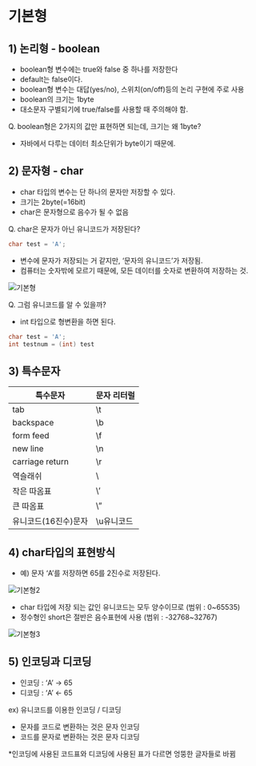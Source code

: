 # 기본형

## 1) 논리형 - boolean

- boolean형 변수에는 true와 false 중 하나를 저장한다
- default는 false이다.
- boolean형 변수는 대답(yes/no), 스위치(on/off)등의 논리 구현에 주로 사용
- boolean의 크기는 1byte
- 대소문자 구별되기에 true/false를 사용할 때 주의해야 함.

Q. boolean형은 2가지의 값만 표현하면 되는데, 크기는 왜 1byte?

- 자바에서 다루는 데이터 최소단위가 byte이기 때문에.

## 2) 문자형 - char

- char 타입의 변수는 단 하나의 문자만 저장할 수 있다.
- 크기는 2byte(=16bit)
- char은 문자형으로 음수가 될 수 없음

Q. char은 문자가 아닌 유니코드가 저장된다?

```java
char test = 'A';
```

- 변수에 문자가 저장되는 거 같지만, ‘문자의 유니코드’가 저장됨.
- 컴퓨터는 숫자밖에 모르기 때문에, 모든 데이터를 숫자로 변환하여 저장하는 것.

![기본형](https://user-images.githubusercontent.com/62877858/169051831-ad848761-eb2e-4274-9098-bbb1c049a4ed.png)

Q. 그럼 유니코드를 알 수 있을까?

- int 타입으로 형변환을 하면 된다.

```java
char test = 'A';
int testnum = (int) test
```

## 3) 특수문자

| 특수문자 | 문자 리터럴 |
| --- | --- |
| tab | \t |
| backspace | \b |
| form feed | \f  |
| new line | \n |
| carriage return | \r |
| 역슬래쉬 | \\ |
| 작은 따옴표 | \’ |
| 큰 따옴표 | \” |
| 유니코드(16진수)문자 | \u유니코드 |

## 4) char타입의 표현방식

- 예) 문자 ‘A’를 저장하면 65를 2진수로 저장된다.

![기본형2](https://user-images.githubusercontent.com/62877858/169051905-6812f303-cdf9-438c-a330-ac3e8a0c14ac.png)


- char 타입에 저장 되는 값인 유니코드는 모두 양수이므로 (범위 : 0~65535)
- 정수형인 short은 절반은 음수표현에 사용 (범위 : -32768~32767)

![기본형3](https://user-images.githubusercontent.com/62877858/169051952-53490ef9-7eb9-474f-b3aa-46c592d91cba.png)

## 5) 인코딩과 디코딩

- 인코딩 : ‘A’ → 65
- 디코딩 : ‘A’ ← 65

ex) 유니코드를 이용한 인코딩 / 디코딩

- 문자를 코드로 변환하는 것은 문자 인코딩
- 코드를 문자로 변환하는 것은 문자 디코딩

*인코딩에 사용된 코드표와 디코딩에 사용된 표가 다르면 엉뚱한 글자들로 바뀜

